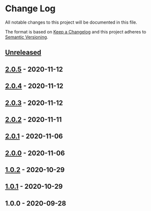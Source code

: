 # Change Log


All notable changes to this project will be documented in this file.

The format is based on [Keep a Changelog](http://keepachangelog.com/en/1.0.0/)
and this project adheres to [Semantic Versioning](http://semver.org/spec/v2.0.0.html).

## [Unreleased]


## [2.0.5] - 2020-11-12


## [2.0.4] - 2020-11-12


## [2.0.3] - 2020-11-12


## [2.0.2] - 2020-11-11

## [2.0.1] - 2020-11-06

## [2.0.0] - 2020-11-06

## [1.0.2] - 2020-10-29

## [1.0.1] - 2020-10-29

## 1.0.0 - 2020-09-28

[Unreleased]: https://github.com/vseinstrumentiru/lego/compare/v2.0.5...HEAD
[2.0.5]: https://github.com/vseinstrumentiru/lego/compare/v2.0.4...v2.0.5
[2.0.4]: https://github.com/vseinstrumentiru/lego/compare/v2.0.3...v2.0.4
[2.0.3]: https://github.com/vseinstrumentiru/lego/compare/v2.0.2...v2.0.3
[2.0.2]: https://github.com/vseinstrumentiru/lego/compare/v2.0.1...v2.0.2
[2.0.1]: https://github.com/vseinstrumentiru/lego/compare/v2.0.0...v2.0.1
[2.0.0]: https://github.com/vseinstrumentiru/lego/compare/v1.0.2...v2.0.0
[1.0.2]: https://github.com/vseinstrumentiru/lego/compare/v1.0.1...v1.0.2
[1.0.1]: https://github.com/vseinstrumentiru/lego/compare/v1.0.0...v1.0.1
